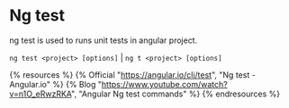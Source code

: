 # Ng test

ng test is used to runs unit tests in angular project.

`ng test <project> [options]` | `ng t <project> [options]`


{% resources %}
  {% Official "https://angular.io/cli/test", "Ng test - Angular.io" %}
  {% Blog "https://www.youtube.com/watch?v=n1O_eRwzRKA", "Angular Ng test commands" %}
{% endresources %}